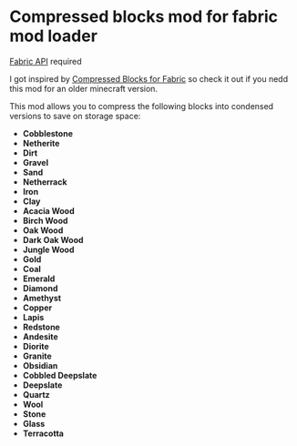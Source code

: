 # Compressed blocks mod for fabric mod loader

[Fabric API](https://www.curseforge.com/minecraft/mc-mods/fabric-api "Fabric API") required

I got inspired by [Compressed Blocks for Fabric](https://www.curseforge.com/minecraft/mc-mods/compressed-blocks-for-fabric "Compressed Blocks for Fabric") so check it out if you nedd this mod for an older minecraft version.

This mod allows you to compress the following blocks into condensed versions to save on storage space:

- **Cobblestone**
- **Netherite**
- **Dirt**
- **Gravel**
- **Sand**
- **Netherrack**
- **Iron**
- **Clay**
- **Acacia Wood**
- **Birch Wood**
- **Oak Wood**
- **Dark Oak Wood**
- **Jungle Wood**
- **Gold**
- **Coal**
- **Emerald**
- **Diamond**
- **Amethyst**
- **Copper**
- **Lapis**
- **Redstone**
- **Andesite**
- **Diorite**
- **Granite**
- **Obsidian**
- **Cobbled Deepslate**
- **Deepslate**
- **Quartz**
- **Wool**
- **Stone**
- **Glass**
- **Terracotta**


